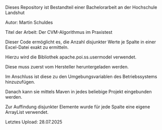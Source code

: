 Dieses Repository ist Bestandteil einer Bachelorarbeit an der Hochschule Landshut

Autor: Martin Schuldes

Titel der Arbeit: Der CVM-Algorithmus im Praxistest

Dieser Code ermöglicht es, die Anzahl disjunkter Werte je Spalte in einer Excel-Datei exakt zu ermitteln. 

Hierzu wird die Bibliothek apache.poi.ss.usermodel verwendet.

Diese muss zuerst vom Hersteller heruntergeladen werden. 

Im Anschluss ist diese zu den Umgebungsvariablen des Betriebssystems hinzuzufügen. 

Danach kann sie mittels Maven in jedes beliebige Projekt eingebunden werden.

Zur Auffindung disjunkter Elemente wurde für jede Spalte eine eigene ArrayList verwendet. 

Letztes Upload: 28.07.2025
